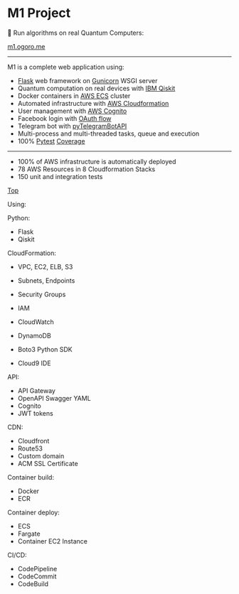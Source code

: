 # M1 Project

🌈 Run algorithms on real Quantum Computers:

[m1.ogoro.me](https://m1.ogoro.me/)

---

M1 is a complete web application using:

<a id="my-anchor"></a>

- [Flask](https://flask.palletsprojects.com/) web framework on [Gunicorn](https://gunicorn.org/) WSGI server
- Quantum computation on real devices with [IBM Qiskit](https://qiskit.org/)
- Docker containers in [AWS ECS](https://docs.aws.amazon.com/AmazonECS/latest/developerguide/Welcome.html) cluster
- Automated infrastructure with [AWS Cloudformation](https://docs.aws.amazon.com/AWSCloudFormation/latest/UserGuide/Welcome.html)
- User management with [AWS Cognito](https://docs.aws.amazon.com/cognito/latest/developerguide/cognito-user-identity-pools.html)
- Facebook login with [OAuth flow](https://developers.facebook.com/docs/facebook-login/manually-build-a-login-flow)
- Telegram bot with [pyTelegramBotAPI](https://github.com/eternnoir/pyTelegramBotAPI)
- Multi-process and multi-threaded tasks, queue and execution
- 100% [Pytest](https://docs.pytest.org/) [Coverage](https://coverage.readthedocs.io/)

---

- 100% of AWS infrastructure is automatically deployed
- 78 AWS Resources in 8 Cloudformation Stacks
- 150 unit and integration tests

[Top](#m1-project)

Using:

Python:
- Flask
- Qiskit

CloudFormation:
- VPC, EC2, ELB, S3
- Subnets, Endpoints
- Security Groups
- IAM
- CloudWatch
- DynamoDB

- Boto3 Python SDK
- Cloud9 IDE

API:
- API Gateway
- OpenAPI Swagger YAML
- Cognito
- JWT tokens

CDN:
- Cloudfront
- Route53
- Custom domain
- ACM SSL Certificate

Container build:
- Docker
- ECR

Container deploy:
- ECS
- Fargate
- Container EC2 Instance

CI/CD:
- CodePipeline
- CodeCommit
- CodeBuild
